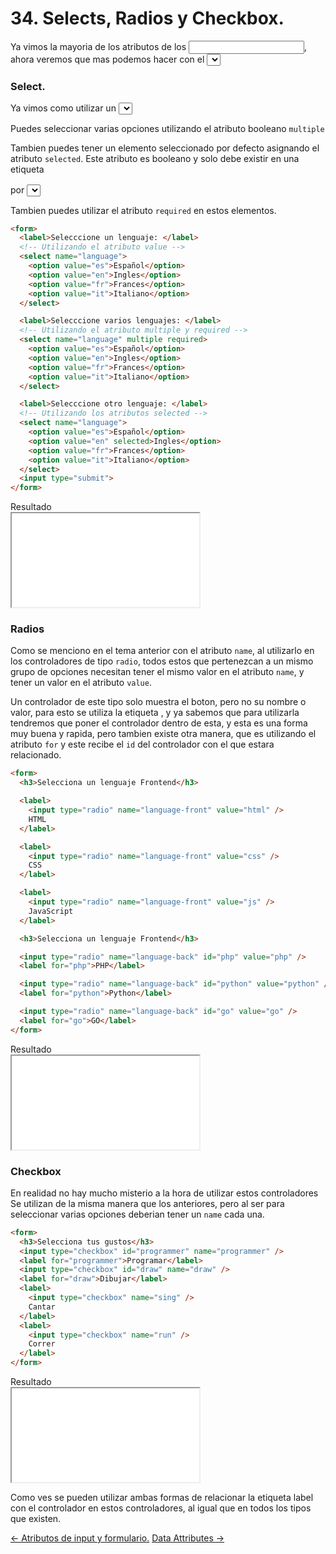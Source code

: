 # 34. Selects, Radios y Checkbox.

Ya vimos la mayoria de los atributos de los <code><input></code>, ahora veremos que mas podemos hacer con el <code><select></code> y como utilizar los <code<input></code> de tipo <code>radio</code> y <code>checkbox</code>.

### Select.

Ya vimos como utilizar un <code><select></code>, que necesita tener internamente las etiquetas <code><option></code>, para que estas etiquetas envien el dato que se selecciono, necesitan tener un valor definido en el atributo <code>value</code>.

Puedes seleccionar varias opciones utilizando el atributo booleano <code>multiple</code>

Tambien puedes tener un elemento seleccionado por defecto asignando el atributo <code>selected</code>. Este atributo es booleano y solo debe existir en una etiqueta <code><option></code> por <code><select></code>, a menos que este tenga el atributo <code>multiple</code>.

Tambien puedes utilizar el atributo <code>required</code> en estos elementos.

```html
<form>
  <label>Selecccione un lenguaje: </label>
  <!-- Utilizando el atributo value -->
  <select name="language">
    <option value="es">Español</option>
    <option value="en">Ingles</option>
    <option value="fr">Frances</option>
    <option value="it">Italiano</option>
  </select>

  <label>Selecccione varios lenguajes: </label>
  <!-- Utilizando el atributo multiple y required -->
  <select name="language" multiple required>
    <option value="es">Español</option>
    <option value="en">Ingles</option>
    <option value="fr">Frances</option>
    <option value="it">Italiano</option>
  </select>

  <label>Selecccione otro lenguaje: </label>
  <!-- Utilizando los atributos selected -->
  <select name="language">
    <option value="es">Español</option>
    <option value="en" selected>Ingles</option>
    <option value="fr">Frances</option>
    <option value="it">Italiano</option>
  </select>
  <input type="submit">
</form>
```

<div class="iframe">
<div class="iframe-title">Resultado</div>
<iframe src="./iframes/src.html"></iframe>
</div>

### Radios

Como se menciono en el tema anterior con el atributo <code>name</code>, al utilizarlo en los controladores de tipo <code>radio</code>, todos estos que pertenezcan a un mismo grupo de opciones necesitan tener el mismo valor en el atributo <code>name</code>, y tener un valor en el atributo <code>value</code>.

Un controlador de este tipo solo muestra el boton, pero no su nombre o valor, para esto se utiliza la etiqueta <code><label></code>, y ya sabemos que para utilizarla tendremos que poner el controlador dentro de esta, y esta es una forma muy buena y rapida, pero tambien existe otra manera, que es utilizando el atributo <code>for</code> y este recibe el <code>id</code> del controlador con el que estara relacionado.

```html
<form>
  <h3>Selecciona un lenguaje Frontend</h3>

  <label>
    <input type="radio" name="language-front" value="html" />
    HTML
  </label>

  <label>
    <input type="radio" name="language-front" value="css" />
    CSS
  </label>

  <label>
    <input type="radio" name="language-front" value="js" />
    JavaScript
  </label>

  <h3>Selecciona un lenguaje Frontend</h3>

  <input type="radio" name="language-back" id="php" value="php" />
  <label for="php">PHP</label>

  <input type="radio" name="language-back" id="python" value="python" />
  <label for="python">Python</label>

  <input type="radio" name="language-back" id="go" value="go" />
  <label for="go">GO</label>
</form>
```

<div class="iframe">
<div class="iframe-title">Resultado</div>
<iframe src="./iframes/src2.html"></iframe>
</div>

### Checkbox

En realidad no hay mucho misterio a la hora de utilizar estos controladores Se utilizan de la misma manera que los anteriores, pero al ser para seleccionar varias opciones deberian tener un <code>name</code> cada una.

```html
<form>
  <h3>Selecciona tus gustos</h3>
  <input type="checkbox" id="programmer" name="programmer" />
  <label for="programmer">Programar</label>
  <input type="checkbox" id="draw" name="draw" />
  <label for="draw">Dibujar</label>
  <label>
    <input type="checkbox" name="sing" />
    Cantar
  </label>
  <label>
    <input type="checkbox" name="run" />
    Correr
  </label>
</form>
```

<div class="iframe">
<div class="iframe-title">Resultado</div>
<iframe src="./iframes/src3.html"></iframe>
</div>

Como ves se pueden utilizar ambas formas de relacionar la etiqueta label con el controlador en estos controladores, al igual que en todos los tipos que existen.

<div class="pagination">
  <a href="#/atributos-de-input-y-formulario" class="pagination-button">← Atributos de input y formulario.</a>
  <a href="#/data-attributes" class="pagination-button">Data Attributes →</a>
</div>